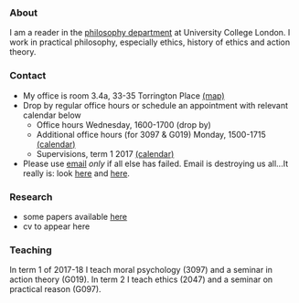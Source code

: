 
### About

I am a reader in the [philosophy department](https://www.ucl.ac.uk/philosophy/) at University College London. I work in practical philosophy, especially ethics, history of ethics and action theory.

### Contact

  + My office is room 3.4a, 33-35 Torrington Place [(map)](http://www.ucl.ac.uk/maps/33-35-torrington-place)
  + Drop by regular office hours or schedule an appointment with relevant calendar below
    * Office hours Wednesday, 1600-1700 (drop by)
    * Additional office hours (for 3097 & G019) Monday, 1500-1715
    [(calendar)](http://www.supersaas.co.uk/schedule/DouglasLavin/OfficeHoursUCL)
    * Supervisions, term 1 2017 [(calendar)](http://www.supersaas.com/schedule/DouglasLavin/SupervisionUCL)
  + Please use [email](d.lavin@ucl.ac.uk) *only* if all else has failed. Email is destroying us all...It really is: look [here](http://www.emailcharter.org/) and [here](http://two.sentenc.es/).

### Research

  + some papers available [here](https://ucl.academia.edu/DouglasLavin)
  + cv to appear here

### Teaching

In term 1 of 2017-18 I teach moral psychology (3097) and a seminar in action theory (G019). In term 2 I teach ethics (2047) and a seminar on practical reason (G097).


<!-- [Link](url) and ![Image](src) -->
